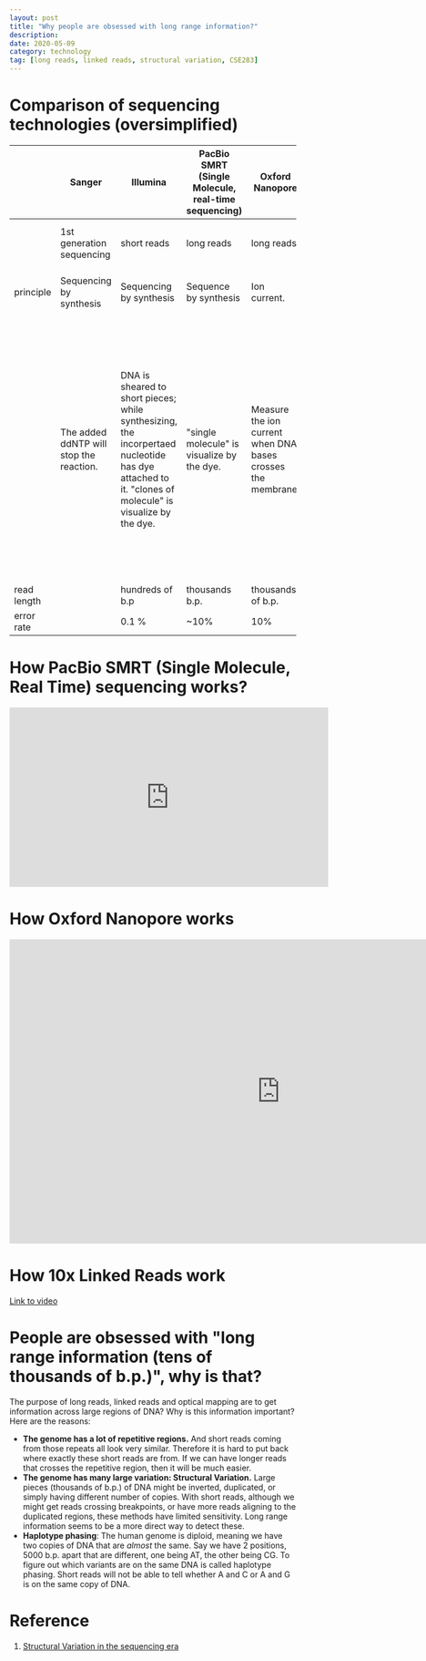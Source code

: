 ```yaml
---
layout: post
title: "Why people are obsessed with long range information?"
description: 
date: 2020-05-09
category: technology
tag: [long reads, linked reads, structural variation, CSE283]
---
```

# Comparison of sequencing technologies (oversimplified)

|             | Sanger                                  | Illumina                                                                                                                                               | PacBio SMRT (Single Molecule, real-time sequencing) | Oxford Nanopore                                              | 10X                                                                                                                                                                                                                                                            | Optical mapping                                                                                                                                                                   |
|-------------|-----------------------------------------|--------------------------------------------------------------------------------------------------------------------------------------------------------|-----------------------------------------------------|--------------------------------------------------------------|----------------------------------------------------------------------------------------------------------------------------------------------------------------------------------------------------------------------------------------------------------------|-----------------------------------------------------------------------------------------------------------------------------------------------------------------------------------|
|             | 1st generation sequencing               | short reads                                                                                                                                            | long reads                                          | long reads                                                   | linked reads = short reads + parallel barcoding                                                                                                                                                                                                                |                                                                                                                                                                                   |
| principle   | Sequencing by synthesis                 | Sequencing by synthesis                                                                                                                                | Sequence by synthesis                               | Ion current.                                                 | Microfluidics, barcoding, sequencing by synthesis.                                                                                                                                                                                                             | Microfluidics                                                                                                                                                                     |
|             | The added ddNTP will stop the reaction. | DNA is sheared to short pieces; while synthesizing, the incorpertaed nucleotide has dye attached to it. "clones of molecule" is visualize by the dye.  | "single molecule" is visualize by the dye.          | Measure the ion current when DNA bases crosses the membrane. | Microfluidis sort long fragments into beads. All large fragments are in the same bead has the same barcode. Although the reads are short, from the barcode we know which reads are from the same bead, inferring they might come from the same large fragment. | Linearized DNA molecule are cut by flourescent labelled restriction enzyme. The location of flourescence can infer long range information. But not the exact sequence in between. |
| read length |                                         | hundreds of b.p                                                                                                                                        | thousands b.p.                                      | thousands of b.p.                                            | thousands of b.p.                                                                                                                                                                                                                                              | 100 k.b. to 1Mb                                                                                                                                                                   |
| error rate  |                                         | 0.1 %                                                                                                                                                  | ~10%                                                | 10%                                                          | similar to short reads                                                                                                                                                                                                                                         |                                                                                                                                                                                   |

# How PacBio SMRT (Single Molecule, Real Time) sequencing works?
<iframe width="560" height="315" src="https://www.youtube.com/embed/_lD8JyAbwEo" frameborder="0" allow="accelerometer; autoplay; encrypted-media; gyroscope; picture-in-picture" allowfullscreen></iframe>

# How Oxford Nanopore works
<iframe width="949" height="534" src="https://www.youtube.com/embed/RcP85JHLmnI" frameborder="0" allow="accelerometer; autoplay; encrypted-media; gyroscope; picture-in-picture" allowfullscreen></iframe>

# How 10x Linked Reads work
[Link to video](https://10xgenomics.wistia.com/medias/f75ht43w1q)



# People are obsessed with "long range information (tens of thousands of b.p.)", why is that?

The purpose of long reads, linked reads and optical mapping are to get information across large regions of DNA? Why is this information important? Here are the reasons:

- **The genome has a lot of repetitive regions.** And short reads coming from those repeats all look very similar. Therefore it is hard to put back where exactly these short reads are from. If we can have longer reads that crosses the repetitive region, then it will be much easier.
- **The genome has many large variation: Structural Variation.** Large pieces (thousands of b.p.) of DNA might be inverted, duplicated, or simply having different number of copies. With short reads, although we might get reads crossing breakpoints, or have more reads aligning to the duplicated regions, these methods have limited sensitivity. Long range information seems to be a more direct way to detect these.
- **Haplotype phasing**: The human genome is diploid, meaning we have two copies of DNA that are *almost* the same. Say we have 2 positions, 5000 b.p. apart that are different, one being AT, the other being CG. To figure out which variants are on the same DNA is called haplotype phasing. Short reads will not be able to tell whether A and C or A and G is on the same copy of DNA.

# Reference
1. [Structural Variation in the sequencing era](https://www.nature.com/articles/s41576-019-0180-9)
